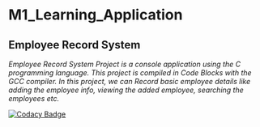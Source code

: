 # M1_Learning_Application
##                                         **Employee Record System**
_Employee Record System Project is a console application using the C programming language. This project is compiled in Code Blocks with the GCC compiler. In this project, we can Record basic employee details like adding the employee info, viewing the added employee, searching the employees etc._




[![Codacy Badge](https://app.codacy.com/project/badge/Grade/e474d7cba8994958912bb58b9054f436)](https://www.codacy.com/gh/Raviteja1101/M1_Learning_Application/dashboard?utm_source=github.com&amp;utm_medium=referral&amp;utm_content=Raviteja1101/M1_Learning_Application&amp;utm_campaign=Badge_Grade)

